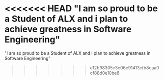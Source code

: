 <<<<<<< HEAD
"I am so proud to be a Student of ALX and i plan to achieve greatness in Software Engineering"
=======
"I am so proud to be a Student of ALX and i plan to achieve greatness in Software Engineering"
>>>>>>> c12b98305c3c06e91413cfb8caa0cf88d0e10be8
